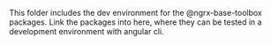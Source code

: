 This folder includes the dev environment for the @ngrx-base-toolbox packages.
Link the packages into here, where they can be tested in a development environment with angular cli.
